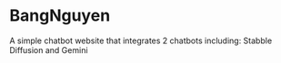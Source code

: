 # BangNguyen
A simple chatbot website that integrates 2 chatbots including: Stabble Diffusion and Gemini
